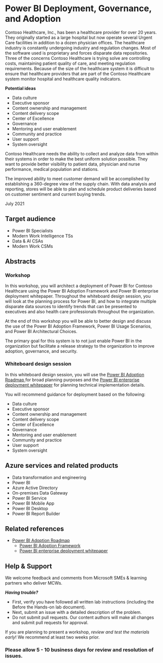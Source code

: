 

# Power BI Deployment, Governance, and Adoption

Contoso Healthcare, Inc., has been a healthcare provider for over 20 years. They originally started as a large hospital but now operate several Urgent Care facilities in addition to a dozen physician offices. The healthcare industry is constantly undergoing industry and regulation changes. Most of the software used is proprietary and forces disparate data repositories. 
Three of the concerns Contoso Healthcare is trying solve are controlling costs, maintaining patient quality of care, and meeting regulation requirements. Because of the size of the healthcare system it is difficult to ensure that healthcare providers that are part of the Contoso Healthcare system monitor hospital and healthcare quality indicators.

**Potential ideas**
- Data culture
- Executive sponsor
- Content ownership and management
- Content delivery scope
- Center of Excellence
- Governance
- Mentoring and user enablement
- Community and practice
- User support
- System oversight

Contoso Healthcare needs the ability to collect and analyze data from within their systems in order to make the best uniform solution possible.
They want to provide better visibility to patient data, physician and nurse performance, medical population and stations. 

The improved ability to meet customer demand will be accomplished by establishing a 360-degree view of the supply chain. With data analysis and reporting, stores will be able to plan and schedule product deliveries based on customer sentiment and current buying trends.

July 2021

## Target audience
- Power BI Specialists
- Modern Work Intelligence TSs
- Data & AI CSAs
- Modern Work CSMs

## Abstracts

### Workshop

In this workshop, you will architect a deployment of Power BI for Contoso Healthcare using the Power BI Adoption Framework and Power BI enterprise deployment whitepaper. Throughout the whiteboard design session, you will look at the planning process for Power BI, and how to integrate multiple disparate data sources to identify trends that can be presented to executives and also health care professionals throughout the organization.

At the end of this workshop you will be able to better design and discuss the use of the Power BI Adoption Framework, Power BI Usage Scenarios, and Power BI Architectural Choices. 

The primary goal for this system is to not just enable Power BI in the organization but facilitate a release strategy to the organization to improve adoption, governance, and security. 

### Whiteboard design session

In this whiteboard design session, you will use the [Power BI Adoption Roadmap ](https://docs.microsoft.com/en-us/power-bi/guidance/powerbi-adoption-roadmap-overview) for broad planning purposes and the [Power BI enterprise deployment whitepaper](https://docs.microsoft.com/en-us/power-bi/guidance/whitepaper-powerbi-enterprise-deployment) for planning  technical implementation details.

You will recommend guidance for deployment based on the following:
- Data culture
- Executive sponsor
- Content ownership and management
- Content delivery scope
- Center of Excellence
- Governance
- Mentoring and user enablement
- Community and practice
- User support
- System oversight

## Azure services and related products

- Data transformation and engineering
- Power BI
- Azure Active Directory
- On-premises Data Gateway
- Power BI Service
- Power BI Mobile App
- Power BI Desktop
- Power BI Report Builder

## Related references
- [Power BI Adoption Roadmap ](https://docs.microsoft.com/en-us/power-bi/guidance/powerbi-adoption-roadmap-overview)
  - [Power BI Adoption Framework ](https://github.com/pbiaf/powerbiadoption)
  - [Power BI enterprise deployment whitepaper](https://docs.microsoft.com/en-us/power-bi/guidance/whitepaper-powerbi-enterprise-deployment)


## Help & Support

We welcome feedback and comments from Microsoft SMEs & learning partners who deliver MCWs.  

***Having trouble?***
- First, verify you have followed all written lab instructions (including the Before the Hands-on lab document).
- Next, submit an issue with a detailed description of the problem.
- Do not submit pull requests. Our content authors will make all changes and submit pull requests for approval.  

If you are planning to present a workshop, *review and test the materials early*! We recommend at least two weeks prior.

### Please allow 5 - 10 business days for review and resolution of issues.
